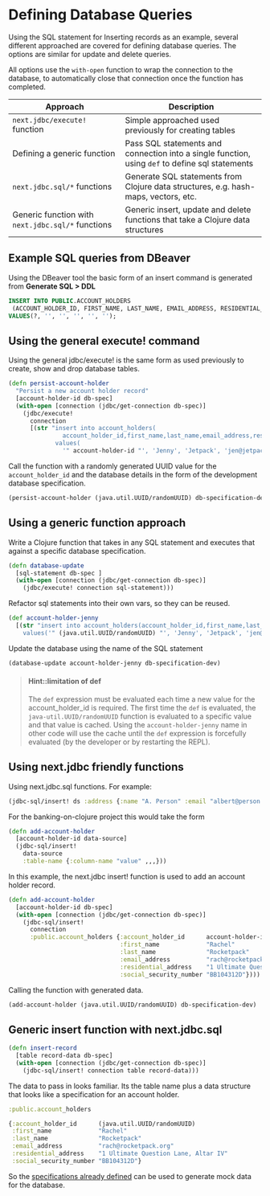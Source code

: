 # Defining Database Queries

Using the SQL statement for Inserting records as an example, several different approached are covered for defining database queries.  The options are similar for update and delete queries.

All options use the `with-open` function to wrap the connection to the database, to automatically close that connection once the function has completed.

| Approach                                          | Description                                                                                     |
|---------------------------------------------------|-------------------------------------------------------------------------------------------------|
| `next.jdbc/execute!` function                     | Simple approached used previously for creating tables                                           |
| Defining a generic function                       | Pass SQL statements and connection into a single function, using `def` to define sql statements |
| `next.jdbc.sql/*` functions                       | Generate SQL statements from Clojure data structures, e.g. hash-maps, vectors, etc.             |
| Generic function with `next.jdbc.sql/*` functions | Generic insert, update and delete functions that take a Clojure data structures                 |


## Example SQL queries from DBeaver

Using the DBeaver tool the basic form of an insert command is generated from **Generate SQL > DDL**

```sql
INSERT INTO PUBLIC.ACCOUNT_HOLDERS
 (ACCOUNT_HOLDER_ID, FIRST_NAME, LAST_NAME, EMAIL_ADDRESS, RESIDENTIAL_ADDRESS, SOCIAL_SECURITY_NUMBER)
VALUES(?, '', '', '', '', '');
```


## Using the general execute! command

Using the general jdbc/execute! is the same form as used previously to create, show and drop database tables.

```clojure
(defn persist-account-holder
  "Persist a new account holder record"
  [account-holder-id db-spec]
  (with-open [connection (jdbc/get-connection db-spec)]
    (jdbc/execute!
      connection
      [(str "insert into account_holders(
               account_holder_id,first_name,last_name,email_address,residential_address,social_security_number)
             values(
               '" account-holder-id "', 'Jenny', 'Jetpack', 'jen@jetpack.org', '42 Meaning Lane, Altar IV', 'AB101112C' )")])) )
```

Call the function with a randomly generated UUID value for the `account_holder_id` and the database details in the form of the development database specification.

```clojure
(persist-account-holder (java.util.UUID/randomUUID) db-specification-dev)
```

## Using a generic function approach

Write a Clojure function that takes in any SQL statement and executes that against a specific database specification.

```clojure
(defn database-update
  [sql-statement db-spec ]
  (with-open [connection (jdbc/get-connection db-spec)]
    (jdbc/execute! connection sql-statement)))
```

Refactor sql statements into their own vars, so they can be reused.

```clojure
(def account-holder-jenny
  [(str "insert into account_holders(account_holder_id,first_name,last_name,email_address,residential_address,social_security_number)
    values('" (java.util.UUID/randomUUID) "', 'Jenny', 'Jetpack', 'jen@jetpack.org', '42 Meaning Lane, Altar IV', 'AB101112C' )")])
```

Update the database using the name of the SQL statement

```clojure
(database-update account-holder-jenny db-specification-dev)
```

> #### Hint::limitation of def
> The `def` expression must be evaluated each time a new value for the account_holder_id is required.  The first time the `def` is evaluated, the `java-util.UUID/randomUUID` function is evaluated to a specific value and that value is cached.
> Using the `account-holder-jenny` name in other code will use the cache until the `def` expression is forcefully evaluated (by the developer or by restarting the REPL).


## Using next.jdbc friendly functions

Using next.jdbc.sql functions.  For example:

```clojure
(jdbc-sql/insert! ds :address {:name "A. Person" :email "albert@person.org"})
```

For the banking-on-clojure project this would take the form

```clojure
(defn add-account-holder
  [account-holder-id data-source]
  (jdbc-sql/insert!
    data-source
    :table-name {:column-name "value" ,,,}))
```

In this example, the next.jdbc insert! function is used to add an account holder record.

```clojure
(defn add-account-holder
  [account-holder-id db-spec]
  (with-open [connection (jdbc/get-connection db-spec)]
    (jdbc-sql/insert!
      connection
      :public.account_holders {:account_holder_id      account-holder-id
                               :first_name             "Rachel"
                               :last_name              "Rocketpack"
                               :email_address          "rach@rocketpack.org"
                               :residential_address    "1 Ultimate Question Lane, Altar IV"
                               :social_security_number "BB104312D"})))
```

Calling the function with generated data.

```clojure
(add-account-holder (java.util.UUID/randomUUID) db-specification-dev)
```


## Generic insert function with next.jdbc.sql

```clojure
(defn insert-record
  [table record-data db-spec]
  (with-open [connection (jdbc/get-connection db-spec)]
    (jdbc-sql/insert! connection table record-data)))
```

The data to pass in looks familiar. Its the table name plus a data structure that looks like a specification for an account holder.

```clojure
:public.account_holders

{:account_holder_id      (java.util.UUID/randomUUID)
 :first_name             "Rachel"
 :last_name              "Rocketpack"
 :email_address          "rach@rocketpack.org"
 :residential_address    "1 Ultimate Question Lane, Altar IV"
 :social_security_number "BB104312D"}
```

So the [specifications already defined](spec-generative-testing.md) can be used to generate mock data for the database.
